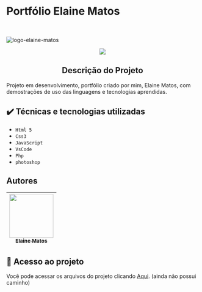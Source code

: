 <h1 aling="center">Portfólio Elaine Matos</h1></br>

![logo-elaine-matos](https://user-images.githubusercontent.com/49289106/144500697-bea6c4ae-b396-43fa-a2d9-2b8ca41491cf.png)


<p align="center">
  <img src="http://img.shields.io/static/v1?label=STATUS&message=EM%20DESENVOLVIMENTO&color=PURPLE&style=for-the-badge"/>
</p>

<h2 align="center"> Descrição do Projeto </h2>
Projeto em desenvolvimento, portfólio criado por mim, Elaine Matos, com demostrações de uso das linguagens e tecnologias aprendidas.

## ✔️ Técnicas e tecnologias utilizadas

- ``Html 5``
- ``Css3``
- ``JavaScript``
- ``VsCode``
- ``Php``
- ``photoshop``

## Autores

| [<img src="https://avatars.githubusercontent.com/u/49289106?v=4" width=115><br><sub>Elaine Matos</sub>](https://github.com/elainematos) |  
| :---: | 

## 📁 Acesso ao projeto
Você pode acessar os arquivos do projeto clicando [Aqui](https:/). (ainda não possui caminho)

